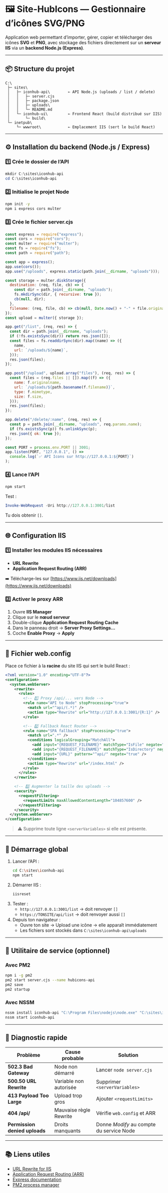 
# 🖼️ Site-HubIcons — Gestionnaire d’icônes SVG/PNG

Application web permettant d’importer, gérer, copier et télécharger des icônes **SVG** et **PNG**, avec stockage des fichiers directement sur un **serveur IIS** via un **backend Node.js (Express)**.

---

## 📦 Structure du projet

```
C:\
 ├─ sites\
 │   ├─ iconhub-api\        ← API Node.js (uploads / list / delete)
 │   │   ├─ server.cjs
 │   │   ├─ package.json
 │   │   ├─ uploads\
 │   │   └─ README.md
 │   └─ iconhub-ui\         ← Frontend React (build distribué sur IIS)
 │       └─ build\
 └─ inetpub\
     └─ wwwroot\            ← Emplacement IIS (sert le build React)
```

---

## ⚙️ Installation du backend (Node.js / Express)

### 1️⃣ Crée le dossier de l’API
```powershell
mkdir C:\sites\iconhub-api
cd C:\sites\iconhub-api
```

### 2️⃣ Initialise le projet Node
```bash
npm init -y
npm i express cors multer
```

### 3️⃣ Crée le fichier **server.cjs**
```js
const express = require("express");
const cors = require("cors");
const multer = require("multer");
const fs = require("fs");
const path = require("path");

const app = express();
app.use(cors());
app.use("/uploads", express.static(path.join(__dirname, "uploads")));

const storage = multer.diskStorage({
  destination: (req, file, cb) => {
    const dir = path.join(__dirname, "uploads");
    fs.mkdirSync(dir, { recursive: true });
    cb(null, dir);
  },
  filename: (req, file, cb) => cb(null, Date.now() + "-" + file.originalname),
});
const upload = multer({ storage });

app.get("/list", (req, res) => {
  const dir = path.join(__dirname, "uploads");
  if (!fs.existsSync(dir)) return res.json([]);
  const files = fs.readdirSync(dir).map((name) => ({
    name,
    url: `/uploads/${name}`,
  }));
  res.json(files);
});

app.post("/upload", upload.array("files"), (req, res) => {
  const files = (req.files || []).map((f) => ({
    name: f.originalname,
    url: `/uploads/${path.basename(f.filename)}`,
    type: f.mimetype,
    size: f.size,
  }));
  res.json(files);
});

app.delete("/delete/:name", (req, res) => {
  const p = path.join(__dirname, "uploads", req.params.name);
  if (fs.existsSync(p)) fs.unlinkSync(p);
  res.json({ ok: true });
});

const PORT = process.env.PORT || 3001;
app.listen(PORT, "127.0.0.1", () =>
  console.log(`✅ API Icons sur http://127.0.0.1:${PORT}`)
);
```

### 4️⃣ Lance l’API
```bash
npm start
```

Test :
```powershell
Invoke-WebRequest -Uri http://127.0.0.1:3001/list
```

Tu dois obtenir `[]`.

---

## 🌐 Configuration IIS

### 1️⃣ Installer les modules IIS nécessaires
- **URL Rewrite**
- **Application Request Routing (ARR)**

➡️ Télécharge-les sur [https://www.iis.net/downloads](https://www.iis.net/downloads)

### 2️⃣ Activer le proxy ARR
1. Ouvre **IIS Manager**
2. Clique sur le **nœud serveur**
3. Double-clique **Application Request Routing Cache**
4. Dans le panneau droit → **Server Proxy Settings...**
5. Coche **Enable Proxy** → **Apply**

---

## 🧱 Fichier web.config

Place ce fichier à la **racine** du site IIS qui sert le build React :

```xml
<?xml version="1.0" encoding="UTF-8"?>
<configuration>
  <system.webServer>
    <rewrite>
      <rules>
        <!-- 1️⃣ Proxy /api/... vers Node -->
        <rule name="API to Node" stopProcessing="true">
          <match url="^api/(.*)" />
          <action type="Rewrite" url="http://127.0.0.1:3001/{R:1}" />
        </rule>

        <!-- 2️⃣ Fallback React Router -->
        <rule name="SPA fallback" stopProcessing="true">
          <match url=".*" />
          <conditions logicalGrouping="MatchAll">
            <add input="{REQUEST_FILENAME}" matchType="IsFile" negate="true" />
            <add input="{REQUEST_FILENAME}" matchType="IsDirectory" negate="true" />
            <add input="{URL}" pattern="^api/" negate="true" />
          </conditions>
          <action type="Rewrite" url="/index.html" />
        </rule>
      </rules>
    </rewrite>

    <!-- 3️⃣ Augmenter la taille des uploads -->
    <security>
      <requestFiltering>
        <requestLimits maxAllowedContentLength="104857600" />
      </requestFiltering>
    </security>
  </system.webServer>
</configuration>
```

> ⚠️ Supprime toute ligne `<serverVariables>` si elle est présente.

---

## 🚀 Démarrage global

1. Lancer l’API :
   ```bash
   cd C:\sites\iconhub-api
   npm start
   ```
2. Démarrer IIS :
   ```bash
   iisreset
   ```
3. Tester :
   - `http://127.0.0.1:3001/list` → doit renvoyer `[]`
   - `https://TONSITE/api/list` → doit renvoyer aussi `[]`
4. Depuis ton navigateur :
   - Ouvre ton site → Upload une icône → elle apparaît immédiatement
   - Les fichiers sont stockés dans `C:\sites\iconhub-api\uploads`

---

## 🧰 Utilitaire de service (optionnel)

### Avec **PM2**
```bash
npm i -g pm2
pm2 start server.cjs --name hubicons-api
pm2 save
pm2 startup
```

### Avec **NSSM**
```bash
nssm install iconhub-api "C:\Program Files\nodejs\node.exe" "C:\sites\iconhub-api\server.cjs"
nssm start iconhub-api
```

---

## 🧪 Diagnostic rapide

| Problème | Cause probable | Solution |
|-----------|----------------|-----------|
| **502.3 Bad Gateway** | Node non démarré | Lancer `node server.cjs` |
| **500.50 URL Rewrite** | Variable non autorisée | Supprimer `<serverVariables>` |
| **413 Payload Too Large** | Upload trop gros | Ajouter `<requestLimits>` |
| **404 /api/** | Mauvaise règle Rewrite | Vérifie `web.config` et ARR |
| **Permission denied uploads** | Droits manquants | Donne *Modify* au compte du service Node |

---

## 📚 Liens utiles

- [URL Rewrite for IIS](https://www.iis.net/downloads/microsoft/url-rewrite)
- [Application Request Routing (ARR)](https://www.iis.net/downloads/microsoft/application-request-routing)
- [Express documentation](https://expressjs.com/fr/)
- [PM2 process manager](https://pm2.keymetrics.io/)
